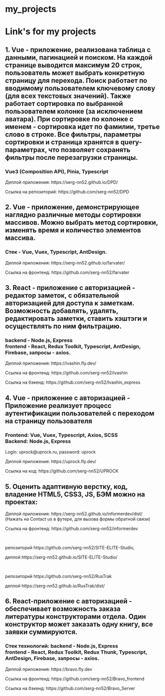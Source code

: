 # my_projects
<h1>Link's for my projects</h1>
<h2>1. Vue - приложение, реализована таблица с данными, пагинацией и поиском.
На каждой странице выводится максимум 20 строк, пользователь может выбрать конкретную страницу для перехода.
Поиск работает по вводимому пользователем ключевому слову (для всех текстовых значений).
Также работает сортировка по выбранной пользователем колонке (за исключением аватара). При сортировке по колонке с именем - сортировка идет по фамилии, третье слово в строке.
Все фильтры, параметры сортировки и страница хранятся в query-параметрах, что позволяет сохранять фильтры после перезагрузки страницы.
</h2>
<h3>Vue3 (Composition API), Pinia, Typescript</h3>

  <p>Деплой приложения: https://serg-nn52.github.io/DPD/</p>
  <p>Ссылка на репозиторий: https://github.com/serg-nn52/DPD</p>
<h2>2. Vue - приложение, демонстрирующее наглядно различные методы сортировки массивов. Можно выбрать метод сортировки, изменять время и количество элементов массива.</h2>
<h3>Стек - Vue, Vuex, Typescript, AntDesign.</h3>

  <p>Деплой приложения: https://serg-nn52.github.io/farvater/</p>
  <p>Ссылка на фронтенд: https://github.com/serg-nn52/farvater</p>

<h2>3. React - приложение с авторизацией - редактор заметок, с обязательной авторизацией для доступа к заметкам. Возможность добавлять, удалять, редактировать заметки, ставить хэштэги и осуществлять по ним фильтрацию.</h2>
<h3>backend - Node.js, Express</br> 
frontend - React, Redux Toolkit, Typescript, AntDesign, Firebase, запросы - axios.</h3>

  <p>Деплой приложения: https://ivashin.fly.dev/</p>
  <p>Ссылка на фронтенд: https://github.com/serg-nn52/ivashin</p>
  <p>Ссылка на бэкенд: https://github.com/serg-nn52/Ivashin_express</p>
  
 <h2>4. Vue - приложение с авторизацией - Приложение реализует процесс аутентифиĸации пользователей с переходом на страницу пользователя</br>
  <h3>
  Frontend: Vue, Vuex, Typescript, Axios, SCSS</br>
  Backend: Node.js, Express</h2>
  </h3>

  <p>Login: uprock@uprock.ru, password: uprock</p>
  <p>Деплой приложения: https://uprock.fly.dev/</p>
  <p>Ссылка на код: https://github.com/serg-nn52/UPROCK</p>
  
  <h2>5. Оценить адаптивную верстку, код, владение HTML5, CSS3, JS, БЭМ можно на проектах:</h2>
 <p>Деплой приложения: https://serg-nn52.github.io/informerdev/dist/ (Нажать на Contact us в футере, для вызова формы обратной связи)</p>
  <p>Ссылка на фронтенд: https://github.com/serg-nn52/informerdev</p>
  <p></br></p>
  <p>репозиторий https://github.com/serg-nn52/SITE-ELITE-Studio,</p>
  <p>деплой https://serg-nn52.github.io/SITE-ELITE-Studio/</p>
  <p></br></p>
  <p>репозиторий https://github.com/serg-nn52/RusTrak</p>
  <p>деплой https://serg-nn52.github.io/RusTrak/dist/</p>
  
  <h2>6. React-приложение с авторизацией - обеспечивает возможность заказа литературы конструкторами отдела. Один конструктор может заказать одну книгу, все заявки суммируются.</h2>
<h3>Стек технологий: backend - Node.js, Express</br> 
frontend - React, Redux Toolkit, Redux Thunk, Typescript, AntDesign, Firebase, запросы - axios.</h3>

  <p>Деплой приложения: https://bravo.fly.dev</p>
  <p>Ссылка на фронтенд: https://github.com/serg-nn52/Bravo_frontend</p>
  <p>Ссылка на бэкенд: https://github.com/serg-nn52/Bravo_Server</p>
